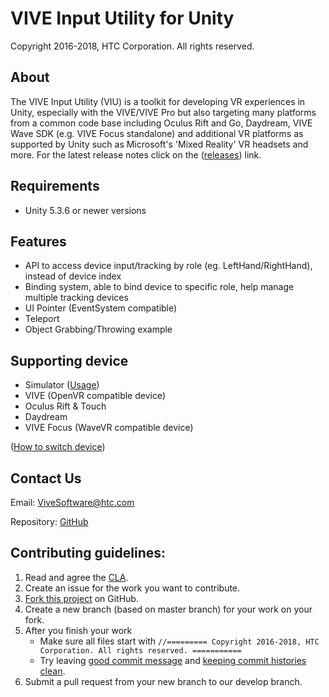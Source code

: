 # VIVE Input Utility for Unity
Copyright 2016-2018, HTC Corporation. All rights reserved.

## About

The VIVE Input Utility (VIU) is a toolkit for developing VR experiences in Unity, especially with the VIVE/VIVE Pro but also targeting many platforms from a common code base including Oculus Rift and Go, Daydream, VIVE Wave SDK (e.g. VIVE Focus standalone) and additional VR platforms as supported by Unity such as Microsoft's 'Mixed Reality' VR headsets and more. For the latest release notes click on the ([releases](https://github.com/ViveSoftware/ViveInputUtility-Unity/releases)) link.

## Requirements

- Unity 5.3.6 or newer versions

## Features

- API to access device input/tracking by role (eg. LeftHand/RightHand), instead of device index
- Binding system, able to bind device to specific role, help manage multiple tracking devices
- UI Pointer (EventSystem compatible)
- Teleport
- Object Grabbing/Throwing example

## Supporting device

* Simulator ([Usage](https://github.com/ViveSoftware/ViveInputUtility-Unity/wiki/Simulator)) 
* VIVE (OpenVR compatible device) 
* Oculus Rift & Touch 
* Daydream 
* VIVE Focus (WaveVR compatible device)

([How to switch device](https://github.com/ViveSoftware/ViveInputUtility-Unity/wiki/VIU-Settings))

## Contact Us 

Email: ViveSoftware@htc.com

Repository: [GitHub](https://github.com/ViveSoftware/ViveInputUtility-Unity)

## Contributing guidelines:

1. Read and agree the [CLA](https://github.com/ViveSoftware/ViveInputUtility-Unity/blob/master/CONTRIBUTING.md).
2. Create an issue for the work you want to contribute.
3. [Fork this project](https://github.com/ViveSoftware/ViveInputUtility-Unity/fork) on GitHub.
4. Create a new branch (based on master branch) for your work on your fork.
5. After you finish your work
    - Make sure all files start with `//========= Copyright 2016-2018, HTC Corporation. All rights reserved. ===========`
    - Try leaving [good commit message](https://chris.beams.io/posts/git-commit/) and [keeping commit histories clean](https://www.notion.so/Keeping-Commit-Histories-Clean-0f717c4e802c4a0ebd852cf9337ce5d2).
6. Submit a pull request from your new branch to our develop branch.